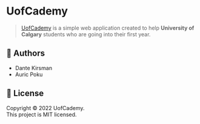 # UofCademy

>[UofCademy](link) is a simple web application created to help **University of Calgary** students who are going into their first year.

## :busts_in_silhouette: Authors

- Dante Kirsman
- Auric Poku

## :pencil: License

Copyright © 2022 UofCademy.\
This project is MIT licensed.